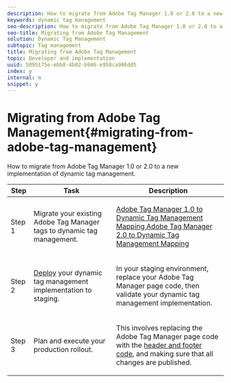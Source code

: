```yaml
---
description: How to migrate from Adobe Tag Manager 1.0 or 2.0 to a new implementation of dynamic tag management.
keywords: dynamic tag management
seo-description: How to migrate from Adobe Tag Manager 1.0 or 2.0 to a new implementation of dynamic tag management.
seo-title: Migrating from Adobe Tag Management
solution: Dynamic Tag Management
subtopic: Tag management
title: Migrating from Adobe Tag Management
topic: Developer and implementation
uuid: 5095175e-ebb8-4b02-b946-e958ca986dd5
index: y
internal: n
snippet: y
---
```


# Migrating from Adobe Tag Management{#migrating-from-adobe-tag-management}

How to migrate from Adobe Tag Manager 1.0 or 2.0 to a new implementation of dynamic tag management.

<table id="table_69B33688983E4F4A8A7037043C449C68"> 
 <thead> 
  <tr> 
   <th colname="col01" class="entry"> Step </th> 
   <th colname="col1" class="entry"> Task </th> 
   <th colname="col2" class="entry"> Description </th> 
  </tr> 
 </thead>
 <tbody> 
  <tr> 
   <td colname="col01"> <p>Step 1 </p> </td> 
   <td colname="col1"> <p>Migrate your existing Adobe Tag Manager tags to dynamic tag management. </p> </td> 
   <td colname="col2"> <p> <a href="../migration-to-and-from-dtm/atm1-migrate-map.md#concept_6F356E8BD67A403AB5A22017AAF2BF09" format="dita" scope="local"> Adobe Tag Manager 1.0 to Dynamic Tag Management Mapping </a> <a href="../migration-to-and-from-dtm/atm2-migrate-map.md#concept_15EAAF721AF9471BB3258213C5E58636" format="dita" scope="local"> Adobe Tag Manager 2.0 to Dynamic Tag Management Mapping </a> </p> </td> 
  </tr> 
  <tr> 
   <td colname="col01"> <p>Step 2 </p> </td> 
   <td colname="col1"> <p> <a href="../client-side-information/deployment.md#concept_09612483C4934E16B20F5E9DA3B7EB7D" format="dita" scope="local"> Deploy</a> your dynamic tag management implementation to staging. </p> </td> 
   <td colname="col2"> <p>In your staging environment, replace your Adobe Tag Manager page code, then validate your dynamic tag management implementation. </p> </td> 
  </tr> 
  <tr> 
   <td colname="col01"> <p>Step 3 </p> </td> 
   <td colname="col1"> <p>Plan and execute your production rollout. </p> </td> 
   <td colname="col2"> <p>This involves replacing the Adobe Tag Manager page code with the <a href="../client-side-information/deployment.md#concept_3F6A0A508F294FCBABEBA1DF540B781B" format="dita" scope="local"> header and footer code</a>, and making sure that all changes are published. </p> </td> 
  </tr> 
 </tbody> 
</table>

